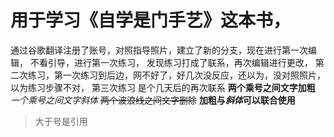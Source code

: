 # 用于学习《自学是门手艺》这本书，
通过谷歌翻译注册了账号，对照指导照片，建立了新的分支，现在进行第一次编辑，
不看引导，进行第一次练习，
发现练习打成了联系，再次编辑进行更改，
第二次练习，第一次练习到后边，网不好了，好几次没反应，还以为，没对照照片，以为练习步骤不对，
第三次练习
是个几天后的再次联系
**两个乘号之间文字加粗**
*一个乘号之间文字斜体*
~~两个波浪线之间文字删除~~
**加粗与*斜体*可以联合使用**
>大于号是引用
